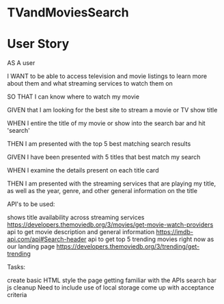 # TVandMoviesSearch


# User Story

AS A user 

I WANT to be able to access television and movie listings to learn more about them and what streaming services to watch them on

SO THAT I can know where to watch my movie

GIVEN that I am looking for the best site to stream a movie or TV show title

WHEN I entire the title of my movie or show into the search bar and hit 'search'

THEN I am presented with the top 5 best matching search results

GIVEN I have been presented with 5 titles that best match my search

WHEN I examine the details present on each title card

THEN I am presented with the streaming services that are playing my title, as well as the year, genre, and other general information on the title


API's to be used:

shows title availability across streaming services https://developers.themoviedb.org/3/movies/get-movie-watch-providers
api to get movie description and general information https://imdb-api.com/api#Search-header 
api to get top 5 trending movies right now as our landing page https://developers.themoviedb.org/3/trending/get-trending

Tasks:

create basic HTML
style the page
getting familiar with the APIs
search bar
js cleanup
Need to include use of local storage
come up with acceptance criteria